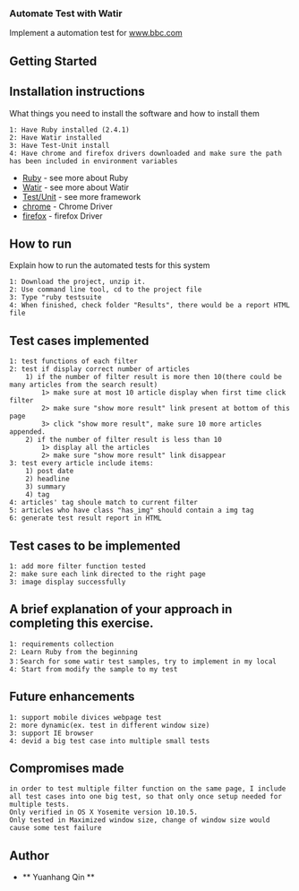 ### Automate Test with Watir 

Implement a automation test for www.bbc.com

## Getting Started

## Installation instructions

What things you need to install the software and how to install them

    1: Have Ruby installed (2.4.1)
    2: Have Watir installed
    3: Have Test-Unit install
    4: Have chrome and firefox drivers downloaded and make sure the path has been included in environment variables

* [Ruby](https://github.com/ruby/ruby) - see more about Ruby
* [Watir](https://github.com/watir/watir) - see more about Watir
* [Test/Unit](https://watir.com/frameworks/) - see more framework
* [chrome](https://sites.google.com/a/chromium.org/chromedriver/) - Chrome Driver
* [firefox](https://github.com/mozilla/geckodriver/releases) - firefox Driver

## How to run

Explain how to run the automated tests for this system

    1: Download the project, unzip it.
    2: Use command line tool, cd to the project file 
    3: Type "ruby testsuite
    4: When finished, check folder "Results", there would be a report HTML file   
    
## Test cases implemented
    1: test functions of each filter 
    2: test if display correct number of articles 
        1) if the number of filter result is more then 10(there could be many articles from the search result)
            1> make sure at most 10 article display when first time click filter 
            2> make sure "show more result" link present at bottom of this page 
            3> click "show more result", make sure 10 more articles appended. 
        2) if the number of filter result is less than 10 
            1> display all the articles
            2> make sure "show more result" link disappear         
    3: test every article include items:
        1) post date
        2) headline
        3) summary 
        4) tag
    4: articles' tag shoule match to current filter 
    5: articles who have class "has_img" should contain a img tag
    6: generate test result report in HTML
 
## Test cases to be implemented
    1: add more filter function tested 
    2: make sure each link directed to the right page 
    3: image display successfully 
 
## A brief explanation of your approach in completing this exercise.
    1: requirements collection  
    2: Learn Ruby from the beginning 
    3：Search for some watir test samples, try to implement in my local 
    4: Start from modify the sample to my test

## Future enhancements
    
    1: support mobile divices webpage test 
    2: more dynamic(ex. test in different window size)
    3: support IE browser 
    4: devid a big test case into multiple small tests 

## Compromises made

    in order to test multiple filter function on the same page, I include all test cases into one big test, so that only once setup needed for multiple tests.
    Only verified in OS X Yosemite version 10.10.5. 
    Only tested in Maximized window size, change of window size would cause some test failure
    
## Author

* ** Yuanhang Qin ** 

